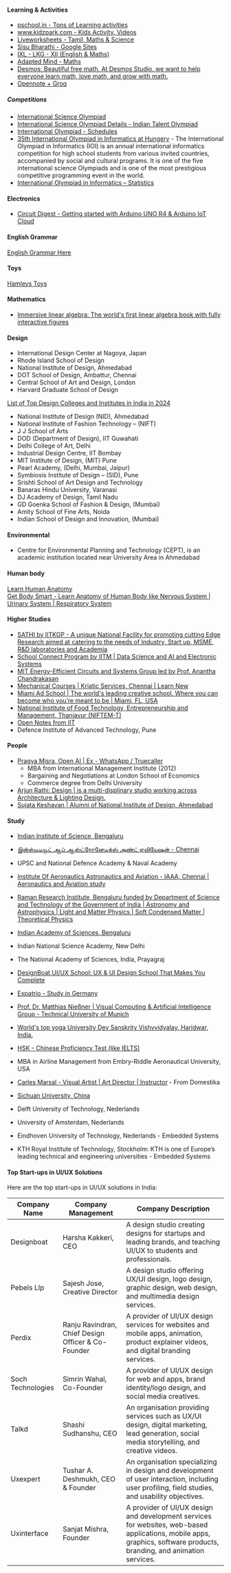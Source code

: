 
#### Learning & Activities
- [pschool.in - Tons of Learning activities](https://pschool.in/)  
- [www.kidzpark.com - Kids Activity, Videos](http://www.kidzpark.com)  
- [Liveworksheets - Tamil, Maths & Science](https://www.liveworksheets.com/search.asp?content=tamil)  
- [Sisu Bharathi - Google Sites](https://sites.google.com/site/sbtamilclass/)  
- [IXL - LKG - XII (English & Maths)](https://in.ixl.com/maths/lkg/name-the-shape)  
- [Adapted Mind - Maths](https://www.adaptedmind.com/Math-Worksheets.html)
- [Desmos: Beautiful free math. At Desmos Studio, we want to help everyone learn math, love math, and grow with math.](https://www.desmos.com/)
- [Opennote + Groq](https://opennote.me/)

##### Competitions
* [International Science Olympiad](https://en.wikipedia.org/wiki/International_Science_Olympiad)
* [International Science Olympiad Details - Indian Talent Olympiad](https://www.indiantalent.org/international-science-olympiad)  
* [International Olympiad - Schedules](https://www.theinternationalolympiad.com/international-olympiad-exam-schedule)  
* [35th International Olympiad in Informatics at Hungery](https://ioi2023.hu/about-ioi/)  - The International Olympiad in Informatics (IOI) is an annual international informatics competition for high school students from various invited countries, accompanied by social and cultural programs. It is one of the five international science Olympiads and is one of the most prestigious competitive programming event in the world.
* [International Olympiad in Informatics – Statistics](https://stats.ioinformatics.org/olympiads/)  

#### Electronics
- [Circuit Digest - Getting started with Arduino UNO R4 & Arduino IoT Cloud ](https://www.circuitdigest.com/review/arduino-uno-r4-with-arduino-iot-cloud)  

#### English Grammar
[English Grammar Here](https://englishgrammarhere.com/nouns/types-of-noun-8-kinds-of-nouns-with-examples/)  

#### Toys
[Hamleys Toys](https://www.hamleys.in/ralleyz-3-die-cast-single-b-card-491602986.html)  

#### Mathematics
- [Immersive linear algebra: The world's first linear algebra book with fully interactive figures](https://immersivemath.com/ila/index.html)

#### Design
- International Design Center at Nagoya, Japan
- Rhode Island School of Design
- National Institute of Design, Ahmedabad
- DOT School of Design, Ambattur, Chennai
- Central School of Art and Design, London
- Harvard Graduate School of Design

[List of Top Design Colleges and Institutes in India in 2024](https://www.graphic-design-institute.com/top-10-design-colleges-and-institutes-india/)  
- National Institute of Design (NID), Ahmedabad
- National Institute of Fashion Technology – (NIFT)
- J J School of Arts
- DOD (Department of Design), IIT Guwahati
- Delhi College of Art, Delhi
- Industrial Design Centre, IIT Bombay
- MIT Institute of Design, (MIT) Pune
- Pearl Academy, (Delhi, Mumbai, Jaipur)
- Symbiosis Institute of Design – (SID), Pune
- Srishti School of Art Design and Technology
- Banaras Hindu University, Varanasi
- DJ Academy of Design, Tamil Nadu
- GD Goenka School of Fashion & Design, (Mumbai)
- Amity School of Fine Arts, Noida
- Indian School of Design and Innovation, (Mumbai)

#### Environmental
- Centre for Environmental Planning and Technology (CEPT), is an academic institution located near University Area in Ahmedabad

#### Human body
[Learn Human Anatomy](https://www.kenhub.com/)  
[Get Body Smart - Learn Anatomy of Human Body like Nervous System | Urinary System | Respiratory System](https://www.getbodysmart.com/nervous-system/)  

#### Higher Studies
- [SATHI by IITKGP - A unique National Facility for promoting cutting Edge Research aimed at catering to the needs of Industry, Start up, MSME, R&D laboratories and Academia](http://www.sathi.iitkgp.ac.in/)  
- [School Connect Program by IITM | Data Science and AI and Electronic Systems](https://school-connect.study.iitm.ac.in/)
- [MIT Energy-Efficient Circuits and Systems Group led by Prof. Anantha Chandrakasan](https://chandrakasan.mit.edu/research/)
- [Mechanical Courses | Kriatic Services, Chennai | Learn New](https://learnew.org/mechanical-courses.htm)
- [Miami Ad School | The world's leading creative school. Where you can become who you’re meant to be | Miami, FL, USA](http://www.miamiadschool.com/)
- [National Institute of Food Technology, Entrepreneurship and Management, Thanjavur (NIFTEM-T)](https://niftem-t.ac.in/)
- [Open Notes from IIT](https://theopennotes.in/studyGuides)
- Defence Institute of Advanced Technology, Pune

#### People
- [Pragya Misra, Open AI | Ex - WhatsApp / Truecaller](https://analyticsindiamag.com/global-tech/meet-openais-first-and-only-india-employee/)
  - MBA from International Management Institute (2012)
  - Bargaining and Negotiations at London School of Economics
  - Commerce degree from Delhi University
- [Arjun Rathi: Design | is a multi-displinary studio working across Architecture & Lighting Design.](https://www.arjunrathi.com/index.html)
- [Sujata Keshavan | Alumni of National Institute of Design, Ahmedabad](https://en.wikipedia.org/wiki/Sujata_Keshavan)

#### Study
- [Indian Institute of Science, Bengaluru](https://iisc.ac.in/)
- [இன்ஸ்டிடியூட் ஆப் ஆஸ்ட்ரோனேடிக்ஸ் அண்ட் ஏவியேஷன் - Chennai](https://www.dinamalar.com/news_detail.asp?id=2806226)  
- UPSC and National Defence Academy & Naval Academy
- [Institute Of Aeronautics Astronautics and Aviation - IAAA, Chennai | Aeronautics and Aviation study](https://www.iaaaindia.com/)
- [Raman Research Institute, Bengaluru funded by Department of Science and Technology of the Government of India | Astronomy and Astrophysics | Light and Matter Physics | Soft Condensed Matter | Theoretical Physics](https://www.rri.res.in/people)
- [Indian Academy of Sciences, Bengaluru](https://www.ias.ac.in/Home/)
- Indian National Science Academy, New Delhi
- The National Academy of Sciences, India, Prayagraj
- [DesignBoat UI/UX School: UX & UI Design School That Makes You Complete](https://www.designboatschool.in/)
- [Expatrio - Study in Germany](https://www.expatrio.com)
- [Prof. Dr. Matthias Nießner | Visual Computing & Artificial Intelligence Group - Technical University of Munich](https://niessnerlab.org/contact.html)
- [World's top yoga University Dev Sanskrity Vishvvidyalay, Haridwar, India.](https://www.linkedin.com/in/ram-niranjan-sharma-43085a242/?locale=zh_CN)
- [HSK - Chinese Proficiency Test (like IELTS)](https://en.wikipedia.org/wiki/Hanyu_Shuiping_Kaoshi)
- MBA in Airline Management from Embry-Riddle Aeronautical University, USA
- [Carles Marsal - Visual Artist | Art Director | Instructor](https://carlesmarsal.com/) - From Domestika
- [Sichuan University, China](https://en.scu.edu.cn/index.htm)

- Delft University of Technology, Nederlands
- University of Amsterdam, Nederlands
- Eindhoven University of Technology, Nederlands - Embedded Systems
- KTH Royal Institute of Technology, Stockholm: KTH is one of Europe’s leading technical and engineering universities - Embedded Systems

#### Top Start-ups in UI/UX Solutions
Here are the top start-ups in UI/UX solutions in India:

| **Company Name** | **Company Management** | **Company Description** |
| --- | --- | --- |
| Designboat | Harsha Kakkeri, CEO | A design studio creating designs for startups and leading brands, and teaching UI/UX to students and professionals. |
| Pebels Llp | Sajesh Jose, Creative Director | A design studio offering UX/UI design, logo design, graphic design, web design, and multimedia design services. |
| Perdix | Ranju Ravindran, Chief Design Officer & Co-Founder | A provider of UI/UX design services for websites and mobile apps, animation, product explainer videos, and digital branding services. |
| Soch Technologies | Simrin Wahal, Co-Founder | A provider of UI/UX design for web and apps, brand identity/logo design, and social media creatives. |
| Talkd | Shashi Sudhanshu, CEO | An organisation providing services such as UX/UI design, digital marketing, lead generation, social media storytelling, and creative videos. |
| Uxexpert | Tushar A. Deshmukh, CEO & Founder | An organisation specializing in design and development of user interaction, including user profiling, field studies, and usability objectives. |
| Uxinterface | Sanjat Mishra, Founder | A provider of UI/UX design and development services for websites, web-based applications, mobile apps, graphics, software products, branding, and animation services. |

